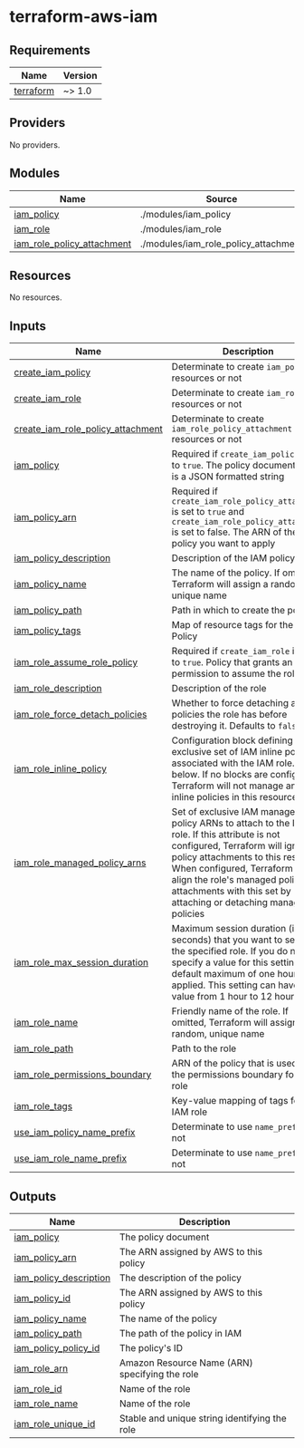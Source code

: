 # terraform-aws-iam

<!-- BEGINNING OF PRE-COMMIT-TERRAFORM DOCS HOOK -->
## Requirements

| Name | Version |
|------|---------|
| <a name="requirement_terraform"></a> [terraform](#requirement\_terraform) | ~> 1.0 |

## Providers

No providers.

## Modules

| Name | Source | Version |
|------|--------|---------|
| <a name="module_iam_policy"></a> [iam\_policy](#module\_iam\_policy) | ./modules/iam_policy | n/a |
| <a name="module_iam_role"></a> [iam\_role](#module\_iam\_role) | ./modules/iam_role | n/a |
| <a name="module_iam_role_policy_attachment"></a> [iam\_role\_policy\_attachment](#module\_iam\_role\_policy\_attachment) | ./modules/iam_role_policy_attachment | n/a |

## Resources

No resources.

## Inputs

| Name | Description | Type | Default | Required |
|------|-------------|------|---------|:--------:|
| <a name="input_create_iam_policy"></a> [create\_iam\_policy](#input\_create\_iam\_policy) | Determinate to create `iam_policy` resources or not | `bool` | `false` | no |
| <a name="input_create_iam_role"></a> [create\_iam\_role](#input\_create\_iam\_role) | Determinate to create `iam_role` resources or not | `bool` | `false` | no |
| <a name="input_create_iam_role_policy_attachment"></a> [create\_iam\_role\_policy\_attachment](#input\_create\_iam\_role\_policy\_attachment) | Determinate to create `iam_role_policy_attachment` resources or not | `bool` | `false` | no |
| <a name="input_iam_policy"></a> [iam\_policy](#input\_iam\_policy) | Required if `create_iam_policy` is set to `true`. The policy document. This is a JSON formatted string | `string` | `null` | no |
| <a name="input_iam_policy_arn"></a> [iam\_policy\_arn](#input\_iam\_policy\_arn) | Required if `create_iam_role_policy_attachment` is set to `true` and `create_iam_role_policy_attachment` is set to false. The ARN of the policy you want to apply | `string` | `null` | no |
| <a name="input_iam_policy_description"></a> [iam\_policy\_description](#input\_iam\_policy\_description) | Description of the IAM policy | `string` | `null` | no |
| <a name="input_iam_policy_name"></a> [iam\_policy\_name](#input\_iam\_policy\_name) | The name of the policy. If omitted, Terraform will assign a random, unique name | `string` | `null` | no |
| <a name="input_iam_policy_path"></a> [iam\_policy\_path](#input\_iam\_policy\_path) | Path in which to create the policy | `string` | `null` | no |
| <a name="input_iam_policy_tags"></a> [iam\_policy\_tags](#input\_iam\_policy\_tags) | Map of resource tags for the IAM Policy | `map(string)` | `null` | no |
| <a name="input_iam_role_assume_role_policy"></a> [iam\_role\_assume\_role\_policy](#input\_iam\_role\_assume\_role\_policy) | Required if `create_iam_role` is set to `true`. Policy that grants an entity permission to assume the role | `string` | `null` | no |
| <a name="input_iam_role_description"></a> [iam\_role\_description](#input\_iam\_role\_description) | Description of the role | `string` | `null` | no |
| <a name="input_iam_role_force_detach_policies"></a> [iam\_role\_force\_detach\_policies](#input\_iam\_role\_force\_detach\_policies) | Whether to force detaching any policies the role has before destroying it. Defaults to `false` | `bool` | `false` | no |
| <a name="input_iam_role_inline_policy"></a> [iam\_role\_inline\_policy](#input\_iam\_role\_inline\_policy) | Configuration block defining an exclusive set of IAM inline policies associated with the IAM role. See below. If no blocks are configured, Terraform will not manage any inline policies in this resource | <pre>object({<br>    name   = string<br>    policy = string<br>  })</pre> | `null` | no |
| <a name="input_iam_role_managed_policy_arns"></a> [iam\_role\_managed\_policy\_arns](#input\_iam\_role\_managed\_policy\_arns) | Set of exclusive IAM managed policy ARNs to attach to the IAM role. If this attribute is not configured, Terraform will ignore policy attachments to this resource. When configured, Terraform will align the role's managed policy attachments with this set by attaching or detaching managed policies | `set(string)` | `null` | no |
| <a name="input_iam_role_max_session_duration"></a> [iam\_role\_max\_session\_duration](#input\_iam\_role\_max\_session\_duration) | Maximum session duration (in seconds) that you want to set for the specified role. If you do not specify a value for this setting, the default maximum of one hour is applied. This setting can have a value from 1 hour to 12 hours | `number` | `null` | no |
| <a name="input_iam_role_name"></a> [iam\_role\_name](#input\_iam\_role\_name) | Friendly name of the role. If omitted, Terraform will assign a random, unique name | `string` | `null` | no |
| <a name="input_iam_role_path"></a> [iam\_role\_path](#input\_iam\_role\_path) | Path to the role | `string` | `null` | no |
| <a name="input_iam_role_permissions_boundary"></a> [iam\_role\_permissions\_boundary](#input\_iam\_role\_permissions\_boundary) | ARN of the policy that is used to set the permissions boundary for the role | `string` | `null` | no |
| <a name="input_iam_role_tags"></a> [iam\_role\_tags](#input\_iam\_role\_tags) | Key-value mapping of tags for the IAM role | `map(string)` | `null` | no |
| <a name="input_use_iam_policy_name_prefix"></a> [use\_iam\_policy\_name\_prefix](#input\_use\_iam\_policy\_name\_prefix) | Determinate to use `name_prefix` or not | `bool` | `false` | no |
| <a name="input_use_iam_role_name_prefix"></a> [use\_iam\_role\_name\_prefix](#input\_use\_iam\_role\_name\_prefix) | Determinate to use `name_prefix` or not | `bool` | `false` | no |

## Outputs

| Name | Description |
|------|-------------|
| <a name="output_iam_policy"></a> [iam\_policy](#output\_iam\_policy) | The policy document |
| <a name="output_iam_policy_arn"></a> [iam\_policy\_arn](#output\_iam\_policy\_arn) | The ARN assigned by AWS to this policy |
| <a name="output_iam_policy_description"></a> [iam\_policy\_description](#output\_iam\_policy\_description) | The description of the policy |
| <a name="output_iam_policy_id"></a> [iam\_policy\_id](#output\_iam\_policy\_id) | The ARN assigned by AWS to this policy |
| <a name="output_iam_policy_name"></a> [iam\_policy\_name](#output\_iam\_policy\_name) | The name of the policy |
| <a name="output_iam_policy_path"></a> [iam\_policy\_path](#output\_iam\_policy\_path) | The path of the policy in IAM |
| <a name="output_iam_policy_policy_id"></a> [iam\_policy\_policy\_id](#output\_iam\_policy\_policy\_id) | The policy's ID |
| <a name="output_iam_role_arn"></a> [iam\_role\_arn](#output\_iam\_role\_arn) | Amazon Resource Name (ARN) specifying the role |
| <a name="output_iam_role_id"></a> [iam\_role\_id](#output\_iam\_role\_id) | Name of the role |
| <a name="output_iam_role_name"></a> [iam\_role\_name](#output\_iam\_role\_name) | Name of the role |
| <a name="output_iam_role_unique_id"></a> [iam\_role\_unique\_id](#output\_iam\_role\_unique\_id) | Stable and unique string identifying the role |
<!-- END OF PRE-COMMIT-TERRAFORM DOCS HOOK -->